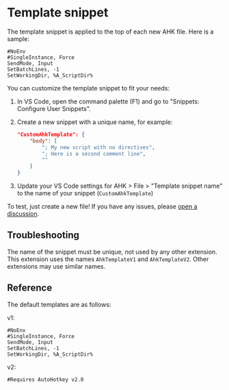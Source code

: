 # Template snippet

The template snippet is applied to the top of each new AHK file. Here is a sample:

```ahk
#NoEnv
#SingleInstance, Force
SendMode, Input
SetBatchLines, -1
SetWorkingDir, %A_ScriptDir%
```

You can customize the template snippet to fit your needs:

1. In VS Code, open the command palette (F1) and go to "Snippets: Configure User Snippets".

1. Create a new snippet with a unique name, for example:

    ```json
    "CustomAhkTemplate": {
        "body": [
            "; My new script with no directives",
            "; Here is a second comment line",
            ""
        ]
    }
    ```

1. Update your VS Code settings for AHK > File > "Template snippet name" to the name of your snippet (`CustomAhkTemplate`)

To test, just create a new file! If you have any issues, please [open a discussion](https://github.com/vscode-autohotkey/ahkpp/discussions).

## Troubleshooting

The name of the snippet must be unique, not used by any other extension. This extension uses the names `AhkTemplateV1` and `AhkTemplateV2`. Other extensions may use similar names.

## Reference

The default templates are as follows:

v1:

```ahk
#NoEnv
#SingleInstance, Force
SendMode, Input
SetBatchLines, -1
SetWorkingDir, %A_ScriptDir%
```

v2:

```ahk
#Requires AutoHotkey v2.0
```
